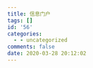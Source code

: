 ```yaml
---
title: 信息门户
tags: []
id: '56'
categories:
  - - uncategorized
comments: false
date: 2020-03-28 20:12:02
---
```

